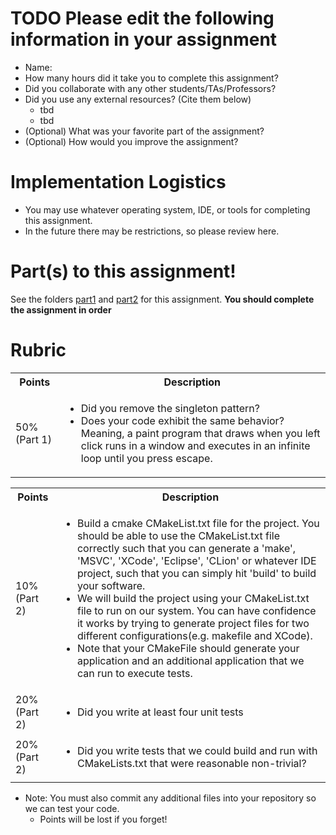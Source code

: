 # TODO Please edit the following information in your assignment

- Name:
- How many hours did it take you to complete this assignment?
- Did you collaborate with any other students/TAs/Professors?
- Did you use any external resources? (Cite them below)
  - tbd
  - tbd
- (Optional) What was your favorite part of the assignment?
- (Optional) How would you improve the assignment?

# Implementation Logistics

- You may use whatever operating system, IDE, or tools for completing this assignment.
- In the future there may be restrictions, so please review here.

# Part(s) to this assignment!

See the folders [part1](./part1) and [part2](./part2) for this assignment. **You should complete the assignment in order**

# Rubric
 

  <table>
  <tbody>
    <tr>
      <th>Points</th>
      <th align="center">Description</th>
    </tr>
	<tr>
         <td>50% (Part 1)</td>
		<td align="left"><ul><li>Did you remove the singleton pattern?</li><li>Does your code exhibit the same behavior? Meaning, a paint program that draws when you left click runs in a window and executes in an infinite loop until you press escape.</li></ul></td>
        </tr>
  </tbody>
</table>

  <table>
  <tbody>
    <tr>
      <th>Points</th>
      <th align="center">Description</th>
    </tr>
      <td>10% (Part 2)</td>
	    <td align="left"><ul><li>Build a cmake CMakeList.txt file for the project. You should be able to use the CMakeList.txt file correctly such that you can generate a 'make', 'MSVC', 'XCode', 'Eclipse', 'CLion' or whatever IDE project, such that you can simply hit 'build' to build your software.</li><li>We will build the project using your CMakeList.txt file to run on our system. You can have confidence it works by trying to generate project files for two different configurations(e.g. makefile and XCode).</li><li>Note that your CMakeFile should generate your application and an additional application that we can run to execute tests.</li></ul></td>
    </tr>
<td>20% (Part 2)</td>
	    <td align="left"><ul><li>Did you write at least four unit tests</li></ul></td>
    </tr>
<tr>
      <td>20% (Part 2)</td>
	    <td align="left"><ul><li>Did you write tests that we could build and run with CMakeLists.txt that were reasonable non-trivial?</li></ul></td>
    </tr>    
  </tbody>
</table>



* Note: You must also commit any additional files into your repository so we can test your code.
  * Points will be lost if you forget!
